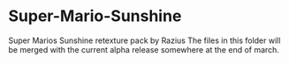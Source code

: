 # Super-Mario-Sunshine
Super Marios Sunshine retexture pack by Razius
The files in this folder will be merged with the current alpha release somewhere at the end of march.
